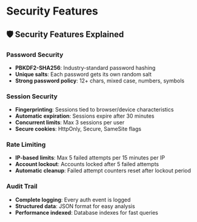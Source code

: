 # Security Features

## 🛡️ Security Features Explained

### Password Security
- **PBKDF2-SHA256**: Industry-standard password hashing
- **Unique salts**: Each password gets its own random salt
- **Strong password policy**: 12+ chars, mixed case, numbers, symbols

### Session Security
- **Fingerprinting**: Sessions tied to browser/device characteristics
- **Automatic expiration**: Sessions expire after 30 minutes
- **Concurrent limits**: Max 3 sessions per user
- **Secure cookies**: HttpOnly, Secure, SameSite flags

### Rate Limiting
- **IP-based limits**: Max 5 failed attempts per 15 minutes per IP
- **Account lockout**: Accounts locked after 5 failed attempts
- **Automatic cleanup**: Failed attempt counters reset after lockout period

### Audit Trail
- **Complete logging**: Every auth event is logged
- **Structured data**: JSON format for easy analysis
- **Performance indexed**: Database indexes for fast queries
